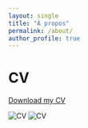 ```yaml
---
layout: single
title: "À propos"
permalink: /about/
author_profile: true
---
```


# CV

[Download my CV](/assets/docs/CV_academique.pdf)

![CV](/assets/images/CV_académique_1.jpg)
![CV](/assets/images/CV_académique_2.jpg)